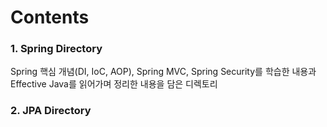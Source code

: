 # Contents 

### 1. Spring Directory

Spring 핵심 개념(DI, IoC, AOP), Spring MVC, Spring Security를 학습한 내용과 Effective Java를 읽어가며 정리한 내용을 담은 디렉토리

### 2. JPA Directory

